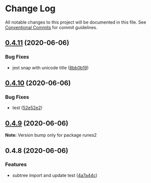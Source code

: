 # Change Log

All notable changes to this project will be documented in this file.
See [Conventional Commits](https://conventionalcommits.org) for commit guidelines.

## [0.4.11](https://github.com/bluelovers/runes/compare/runes2@0.4.10...runes2@0.4.11) (2020-06-06)


### Bug Fixes

* jest snap with unicode title ([8bb0b19](https://github.com/bluelovers/runes/commit/8bb0b19987306f0807f198c1d5bd41b0ba3a39ce))





## [0.4.10](https://github.com/bluelovers/runes/compare/runes2@0.4.9...runes2@0.4.10) (2020-06-06)


### Bug Fixes

* test ([52e52e2](https://github.com/bluelovers/runes/commit/52e52e2b3822c3a0894228cbb8f25a9c3c2c9498))





## [0.4.9](https://github.com/bluelovers/runes/compare/runes2@0.4.8...runes2@0.4.9) (2020-06-06)

**Note:** Version bump only for package runes2





## 0.4.8 (2020-06-06)


### Features

* subtree import and update test ([4a7a44c](https://github.com/bluelovers/runes/commit/4a7a44cdeeee0ad3197e1c2171d01a9f213c4e64))
